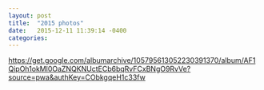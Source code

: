 ```yaml
---
layout: post
title:  "2015 photos"
date:   2015-12-11 11:39:14 -0400
categories:
---
```


https://get.google.com/albumarchive/105795613052230391370/album/AF1QipOh1okMl0OaZNQKNUctECb6bqRvFCxBNgO9RvVe?source=pwa&authKey=CObkgqeH1c33fw
